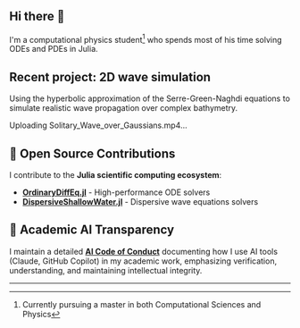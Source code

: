 ## Hi there 👋

I'm a computational physics student[^1] who spends most of his time solving ODEs and PDEs in Julia.

## Recent project: 2D wave simulation

Using the hyperbolic approximation of the Serre-Green-Naghdi equations to simulate realistic wave propagation over complex bathymetry.


Uploading Solitary_Wave_over_Gaussians.mp4…


## 🚀 Open Source Contributions

I contribute to the **Julia scientific computing ecosystem**:

- **[OrdinaryDiffEq.jl](https://github.com/SciML/OrdinaryDiffEq.jl)** - High-performance ODE solvers
- **[DispersiveShallowWater.jl](https://github.com/NumericalMathematics/DispersiveShallowWater.jl)** - Dispersive wave equations solvers


## 🤖 Academic AI Transparency

I maintain a detailed **[AI Code of Conduct](https://cwittens.github.io/academic-ai-code-of-conduct/)** documenting how I use AI tools (Claude, GitHub Copilot) in my academic work, emphasizing verification, understanding, and maintaining intellectual integrity.

---

[^1]: Currently pursuing a master in both Computational Sciences and Physics
